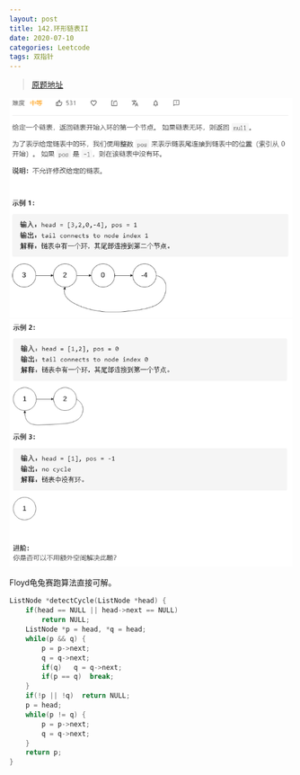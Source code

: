 ```yaml
---
layout: post
title: 142.环形链表II
date: 2020-07-10 
categories: Leetcode
tags: 双指针
---
```


> [原题地址](https://leetcode-cn.com/problems/linked-list-cycle-ii/) 

![](/images/posts/2020/07/1008.png)
![](/images/posts/2020/07/1009.png)

Floyd龟兔赛跑算法直接可解。

```cpp
ListNode *detectCycle(ListNode *head) {
    if(head == NULL || head->next == NULL)
        return NULL;
    ListNode *p = head, *q = head;
    while(p && q) {
        p = p->next;
        q = q->next;
        if(q)   q = q->next;
        if(p == q)  break;
    }
    if(!p || !q)  return NULL;
    p = head;
    while(p != q) {
        p = p->next;
        q = q->next;
    }
    return p;
}
```